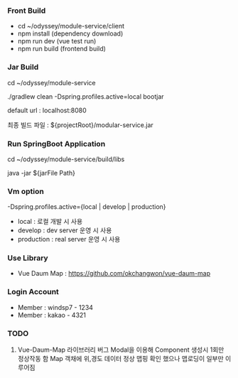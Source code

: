### Front Build
- cd ~/odyssey/module-service/client
- npm install (dependency download)
- npm run dev  (vue test run)
- npm run build (frontend build)

### Jar Build
cd ~/odyssey/module-service

./gradlew clean -Dspring.profiles.active=local bootjar

default url : localhost:8080

최종 빌드 파일 : ${projectRoot}/modular-service.jar  

### Run SpringBoot Application
cd ~/odyssey/module-service/build/libs

java -jar ${jarFile Path}

### Vm option
-Dspring.profiles.active={local | develop | production}
- local : 로컬 개발 시 사용
- develop : dev server 운영 시 사용
- production : real server 운영 시 사용


### Use Library
- Vue Daum Map : https://github.com/okchangwon/vue-daum-map

### Login Account
- Member : windsp7 - 1234
- Member : kakao - 4321

### TODO 
1. Vue-Daum-Map 라이브러리 버그
Modal을 이용해 Component 생성시 1회만 정상작동 함 Map 객채에 위,경도 데이터 정상 맵핑 확인 했으나 맵로딩이 일부만 이루어짐 

